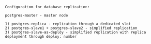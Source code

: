     Configuration for database replication:

    postgres-master - master node

    1) postgres-replica - replication through a dedicated slot
    2) postgres-slave1 + postgres-slave2 - simplified replication
    3) postgres-slave-as-deploy - simplified replication with replica deployment through deploy: number
